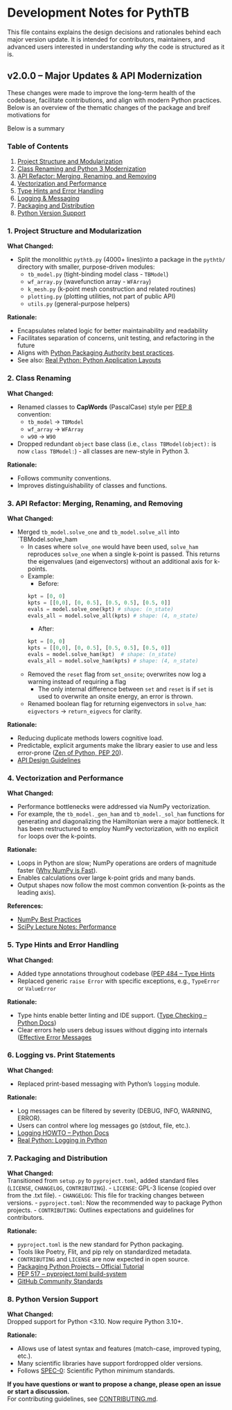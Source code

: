 # Development Notes for PythTB

This file contains explains the design decisions and rationales behind each major version update. It is intended for contributors, maintainers, and advanced users interested in understanding *why* the code is structured as it is. 

## v2.0.0 – Major Updates & API Modernization

These changes were made to improve the long-term health of the codebase, facilitate contributions, and align with modern Python practices. Below is an overview of the thematic changes of the package and breif motivations for 

Below is a summary

### Table of Contents

1. [Project Structure and Modularization](#1-project-structure-and-modularization)
2. [Class Renaming and Python 3 Modernization](#2-class-renaming)
3. [API Refactor: Merging, Renaming, and Removing](#3-api-refactor-merging-renaming-and-removing)
4. [Vectorization and Performance](#4-vectorization-and-performance)
5. [Type Hints and Error Handling](#5-type-hints-and-error-handling)
6. [Logging & Messaging](#6-logging-vs-print-statements)
7. [Packaging and Distribution](#7-packaging-and-distribution)
8. [Python Version Support](#8-python-version-support)

### 1. Project Structure and Modularization

**What Changed:**
- Split the monolithic `pythtb.py` (4000+ lines)into a package in the `pythtb/` directory with smaller, purpose-driven modules:
    - `tb_model.py` (tight-binding model class - `TBModel`)
    - `wf_array.py` (wavefunction array - `WFArray`)
    - `k_mesh.py` (k-point mesh construction and related routines)
    - `plotting.py` (plotting utilities, not part of public API)
    - `utils.py` (general-purpose helpers)

**Rationale:**
- Encapsulates related logic for better maintainability and readability
- Facilitates separation of concerns, unit testing, and refactoring in the future
- Aligns with [Python Packaging Authority best practices](https://packaging.python.org/en/latest/tutorials/packaging-projects/).
- See also: [Real Python: Python Application Layouts](https://realpython.com/python-application-layouts/)

### 2. Class Renaming 

**What Changed:**
- Renamed classes to **CapWords** (PascalCase) style per [PEP 8](https://peps.python.org/pep-0008/#class-names) convention:
    - `tb_model` → `TBModel`
    - `wf_array` → `WFArray`
    - `w90` → `W90`
- Dropped redundant `object` base class (i.e., `class TBModel(object):` is now `class TBModel:`) - all classes are new-style in Python 3.

**Rationale:**
- Follows community conventions.
- Improves distinguishability of classes and functions.

### 3. API Refactor: Merging, Renaming, and Removing 

**What Changed:**

- Merged `tb_model.solve_one` and `tb_model.solve_all` into `TBModel.solve_ham
    - In cases where `solve_one` would have been used, `solve_ham` reproduces `solve_one` when a single k-point is passed. This returns the eigenvalues (and eigenvectors) without an additional axis for k-points. 
    - Example:
        - Before:  
        ```python
        kpt = [0, 0]
        kpts = [[0,0], [0, 0.5], [0.5, 0.5], [0.5, 0]]
        evals = model.solve_one(kpt) # shape: (n_state)
        evals_all = model.solve_all(kpts) # shape: (4, n_state)
        ```
        - After:  
        ```python
        kpt = [0, 0]
        kpts = [[0,0], [0, 0.5], [0.5, 0.5], [0.5, 0]]
        evals = model.solve_ham(kpt)  # shape: (n_state)
        evals_all = model.solve_ham(kpts) # shape: (4, n_state)
        ```
     - Removed the `reset` flag from `set_onsite`; overwrites now log a warning instead of requiring a flag
        - The only internal difference between `set` and `reset` is if `set` is used to overwrite an onsite energy, an error is thrown. 
    - Renamed boolean flag for returning eigenvectors in `solve_ham`: `eigvectors` → `return_eigvecs` for clarity.

**Rationale:**
- Reducing duplicate methods lowers cognitive load.
- Predictable, explicit arguments make the library easier to use and less error-prone ([Zen of Python, PEP 20](https://peps.python.org/pep-0020/)).
- [API Design Guidelines](https://docs.python-guide.org/writing/style/#api-design)

### 4. Vectorization and Performance

**What Changed:**  
- Performance bottlenecks were addressed via NumPy vectorization.
- For example, the `tb_model._gen_ham` and `tb_model._sol_ham` functions for generating and diagonalizing the Hamiltonian were a major bottleneck. It has been restructured to employ NumPy vectorization, with no explicit `for` loops over the k-points.

**Rationale:**
- Loops in Python are slow; NumPy operations are orders of magnitude faster ([Why NumPy is Fast](https://numpy.org/doc/stable/user/whatisnumpy.html#why-is-numpy-fast)).
- Enables calculations over large k-point grids and many bands.
- Output shapes now follow the most common convention (k-points as the leading axis).

**References:**
- [NumPy Best Practices](https://numpy.org/doc/stable/user/absolute_beginners.html)
- [SciPy Lecture Notes: Performance](https://scipy-lectures.org/advanced/optimizing/)


### 5. Type Hints and Error Handling

**What Changed:** 
- Added type annotations throughout codebase ([PEP 484 – Type Hints](https://peps.python.org/pep-0484/)
- Replaced generic `raise Error` with specific exceptions, e.g., `TypeError` or `ValueError` 

**Rationale:**
- Type hints enable better linting and IDE support. ([Type Checking – Python Docs](https://docs.python.org/3/library/typing.html))
- Clear errors help users debug issues without digging into internals ([Effective Error Messages](https://nedbatchelder.com/text/errors.html)

### 6. Logging vs. Print Statements

**What Changed:**  
- Replaced print-based messaging with Python’s `logging` module.

**Rationale:**
- Log messages can be filtered by severity (DEBUG, INFO, WARNING, ERROR).
- Users can control where log messages go (stdout, file, etc.).
- [Logging HOWTO – Python Docs](https://docs.python.org/3/howto/logging.html)
- [Real Python: Logging in Python](https://realpython.com/python-logging/)


### 7. Packaging and Distribution

**What Changed:**  
Transitioned from `setup.py` to `pyproject.toml`, added standard files (`LICENSE`, `CHANGELOG`, `CONTRIBUTING`).
    - `LICENSE`: GPL-3 license (copied over from the .txt file).
    - `CHANGELOG`: This file for tracking changes between versions. 
    - `pyproject.toml`: Now the recommended way to package Python projects.
    - `CONTRIBUTING`: Outlines expectations and guidelines for contributors.

**Rationale:**
- `pyproject.toml` is the new standard for Python packaging.
- Tools like Poetry, Flit, and pip rely on standardized metadata.
-  `CONTRIBUTING` and `LICENSE` are now expected in open source.
- [Packaging Python Projects – Official Tutorial](https://packaging.python.org/en/latest/tutorials/packaging-projects/)
- [PEP 517 – pyproject.toml build-system](https://peps.python.org/pep-0517/)
- [GitHub Community Standards](https://docs.github.com/en/communities/setting-up-your-project-for-healthy-contributions/)

### 8. Python Version Support

**What Changed:**  
Dropped support for Python <3.10. Now require Python 3.10+.

**Rationale:**
- Allows use of latest syntax and features (match-case, improved typing, etc.).
- Many scientific libraries have support fordropped older versions.
- Follows [SPEC-0](https://scientific-python.org/specs/spec-0000/): Scientific Python minimum standards.

**If you have questions or want to propose a change, please open an issue or start a discussion.**  
For contributing guidelines, see [CONTRIBUTING.md](CONTRIBUTING.md).
